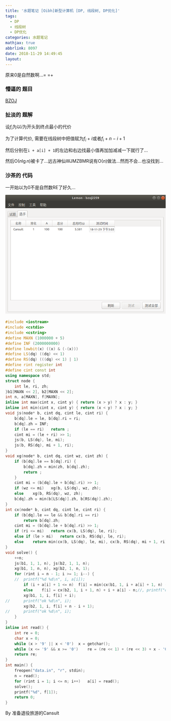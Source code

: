 ```yaml
---
title: '水题笔记 [Oibh]新型计算机 [DP, 线段树, DP优化]'
tags:
  - DP
  - 线段树
  - DP优化
categories: 水题笔记
mathjax: true
abbrlink: 8097
date: 2018-11-29 14:49:45
layout:
---
```




原来$0$是自然数啊...= =+

<!--more-->

### 懵逼的 题目

[BZOJ](https://www.lydsy.com/JudgeOnline/problem.php?id=2259)

### 扯淡的 题解

设$f_i$为以$i$为开头到终点最小的代价

为了计算代价, 需要在线段树中把值赋为$f_i + i$或者$f_i + n - i + 1$

然后分别在`i + a[i] + 1`的左边和右边找最小值再加加减减一下就行了...

然后$\mathrm O(n\lg n)$被卡了...远古神仙WJMZBMR说有$\mathrm O(n)$做法...然而不会...也没找到...

### 沙茶的 代码

一开始以为$0​$不是自然数RE了好久...

![心里AC.png](../pictures/20181129A.png)

```cpp
#include <iostream>
#include <cstdio>
#include <cstring>
#define MAXN (1000000 + 5)
#define INF (2000000000)
#define lowbit(x) ((x) & (-(x)))
#define LS(dq) ((dq) << 1)
#define RS(dq) (((dq) << 1) | 1)
#define rint register int
#define cint const int 
using namespace std;
struct node {
	int le, ri, zh;
}b1[MAXN << 2], b2[MAXN << 2];
int n, a[MAXN], f[MAXN];
inline int max(cint x, cint y) { return (x > y) ? x : y; }
inline int min(cint x, cint y) { return (x < y) ? x : y; }
void js(node* b, cint dq, cint le, cint ri) {
	b[dq].le = le, b[dq].ri = ri;
	b[dq].zh = INF;
	if (le == ri)	return ;
	cint mi = (le + ri) >> 1;
	js(b, LS(dq), le, mi);
	js(b, RS(dq), mi + 1, ri);
}
void xg(node* b, cint dq, cint wz, cint zh) {
	if (b[dq].le == b[dq].ri) {
		b[dq].zh = min(zh, b[dq].zh);
		return ;
	}
	cint mi = (b[dq].le + b[dq].ri) >> 1;
	if (wz <= mi)	xg(b, LS(dq), wz, zh);
	else	xg(b, RS(dq), wz, zh);
	b[dq].zh = min(b[LS(dq)].zh, b[RS(dq)].zh);
}
int cx(node* b, cint dq, cint le, cint ri) {
	if (b[dq].le == le && b[dq].ri == ri)
		return b[dq].zh;
	cint mi = (b[dq].le + b[dq].ri) >> 1;
	if (ri <= mi)	return cx(b, LS(dq), le, ri);
	else if (le > mi)	return cx(b, RS(dq), le, ri);
	else	return min(cx(b, LS(dq), le, mi), cx(b, RS(dq), mi + 1, ri));
}
void solve() {
	++n;
	js(b1, 1, 1, n), js(b2, 1, 1, n);
	xg(b1, 1, n, n), xg(b2, 1, n, 1);
	for (rint i = n - 1; i >= 1; i--) {
	//	printf("%d %d\n", i, a[i]);
		if (i + a[i] + 1 <= n)	f[i] = min(cx(b1, 1, i + a[i] + 1, n) - i - a[i] - 1, cx(b2, 1, i + 1, i + a[i] + 1) + i + a[i] - n);//, printf("ok %d\n", i);
		else	f[i] = cx(b2, 1, i + 1, n) + i + a[i] - n;//, printf("ok %d\n", i);
		xg(b1, 1, i, f[i] + i);
//		printf("ok %d\n", i);
		xg(b2, 1, i, f[i] + n - i + 1);
//		printf("ok %d\n", i);
	}
}
inline int read() {
	int re = 0;
	char x = 0;
	while (x > '9' || x < '0')	x = getchar();
	while (x <= '9' && x >= '0')	re = (re << 1) + (re << 3) + x - '0', x = getchar();
	return re;
}
int main() {
	freopen("data.in", "r", stdin);
	n = read();
	for (rint i = 1; i <= n; i++)	a[i] = read();
	solve();
	printf("%d", f[1]);
	return 0;
}

```

By 准备退役旅游的Cansult